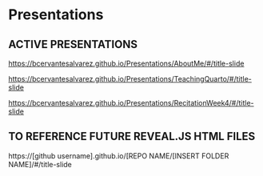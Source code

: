 # Presentations

## ACTIVE PRESENTATIONS


https://bcervantesalvarez.github.io/Presentations/AboutMe/#/title-slide

https://bcervantesalvarez.github.io/Presentations/TeachingQuarto/#/title-slide

https://bcervantesalvarez.github.io/Presentations/RecitationWeek4/#/title-slide


## TO REFERENCE FUTURE REVEAL.JS HTML FILES

https://[github username].github.io/[REPO NAME/[INSERT FOLDER NAME]/#/title-slide
